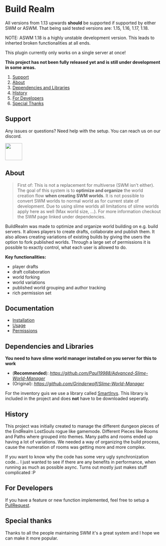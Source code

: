 # Build Realm

All versions from 1.13 upwards **should** be supported if supported by either SWM or ASWM. That being said tested versions are: 1.15, 1.16, 1.17, 1.18.

NOTE: ASWM 1.18 is a highly unstable development version. This leads to inherted broken functionalities at all ends.

This plugin currently only works on a single server at once!

**This project has not been fully released yet and is still under development in some areas.**

1. [Support](#support)
1. [About](#about)
1. [Dependencies and Libraries](#dependencies-and-libraries)
1. [History](#history)
1. [For Developers](#for-developers)
1. [Special Thanks](#special-thanks)


## Support
Any issues or questions? Need help with the setup. You can reach us on our discord.

[<img src="https://discordapp.com/assets/e4923594e694a21542a489471ecffa50.svg" alt="" height="55" />](https://endrealm.net/discord)

## About
> First of: This is not a replacement for multiverse (SWM isn't either).
> The goal of this system is to **optimize and organize** the world creation flow
> **when creating SWM worlds**. It is not possible to convert SWM worlds to normal world
> as for current state of development. Due to using slime worlds all limitations of slime
> worlds apply here as well (Max world size, ...). For more information checkout the SWM 
> page linked under dependencies.

BuildRealm was made to optimize and organize world building on e.g. build servers. It allows players
to create drafts, collaborate and publish them. It also allows creating variations of existing builds
by giving the users the option to fork published worlds. Through a large set of permissions it is possible
to exactly control, what each user is allowed to do.

**Key functionalities:**
 - player drafts
 - draft collaboration
 - world forking
 - world variations
 - published world grouping and author tracking
 - rich permission set

## Documentation
  - [Installation](.docs/Installation.md)
  - [Usage](.docs/Usage.md)
  - [Permissions](.docs/Permissions.md)

## Dependencies and Libraries
**You need to have slime world manager installed on you server for this to work**
- (**Recommended**): _https://github.com/Paul19988/Advanced-Slime-World-Manager_
- (Original): _https://github.com/Grinderwolf/Slime-World-Manager_

For the inventory guis we use a library called [SmartInvs](https://github.com/MinusKube/SmartInvs). This library is included in the project and does **not** have to be downloaded seperatly.

## History

This project was initially created to manage the different dungeon pieces of the EndRealm LostSouls rogue like gamemode.
Different Pieces like Rooms and Paths where grouped into themes. Many paths and rooms ended up having a lot of variations.
We needed a way of organizing the build process, cause the numeration of rooms was getting more and more complex.

If you want to know why the code has some very ugly synchronization code... I just wanted to see if there are any
benefits in performance, when running as much as possible async. Turns out mostly just makes stuff complicated :P

## For Developers
If you have a feature or new function implemented, feel free to setup a [PullRequest](https://github.com/Gerolmed/BuildRealm/pulls).

## Special thanks
Thanks to all the people maintaining SWM it's a great system and I hope we can make it more popular.
